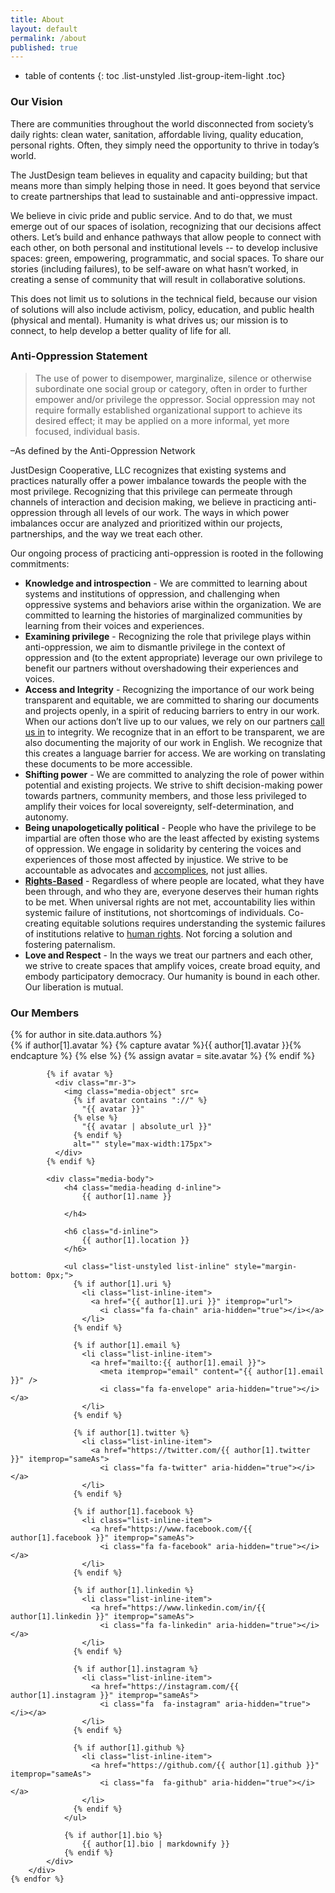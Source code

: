 ```yaml
---
title: About
layout: default
permalink: /about
published: true
---
```


* table of contents
{: toc .list-unstyled .list-group-item-light .toc}

### Our Vision

There are communities throughout the world disconnected from society’s daily rights: clean water, sanitation, affordable living, quality education, personal rights. Often, they simply need the opportunity to thrive in today’s world.

The JustDesign team believes in equality and capacity building; but that means more than simply helping those in need. It goes beyond that service to create partnerships that lead to sustainable and anti-oppressive impact.

We believe in civic pride and public service. And to do that, we must emerge out of our spaces of isolation, recognizing that our decisions affect others. Let’s build and enhance pathways that allow people to connect with each other, on both personal and institutional levels -- to develop inclusive spaces: green, empowering, programmatic, and social spaces. To share our stories (including failures), to be self-aware on what hasn’t worked, in creating a sense of community that will result in collaborative solutions.

This does not limit us to solutions in the technical field, because our vision of solutions will also include activism, policy, education, and public health (physical and mental). Humanity is what drives us; our mission is to connect, to help develop a better quality of life for all. 

### Anti-Oppression Statement

> The use of power to disempower, marginalize, silence or otherwise subordinate one social group or category, often in order to further empower and/or privilege the oppressor. Social oppression may not require formally established organizational support to achieve its desired effect; it may be applied on a more informal, yet more focused, individual basis.

–As defined by the Anti-Oppression Network

JustDesign Cooperative, LLC recognizes that existing systems and practices  naturally offer a power imbalance towards the people with the most privilege. Recognizing that this privilege can permeate through channels of interaction and decision making, we believe in practicing anti-oppression through all levels of our work.  The ways in which power imbalances occur are analyzed and prioritized within our projects, partnerships, and the way we treat each other. 

Our ongoing process of practicing anti-oppression is rooted in the following commitments:

- **Knowledge and introspection** - We are committed to learning about systems and institutions of oppression, and challenging when oppressive systems and behaviors arise within the organization. We are committed to learning the histories of marginalized communities by learning from their voices and experiences. 
- **Examining privilege** - Recognizing the role that privilege plays within anti-oppression, we aim to dismantle privilege in the context of oppression and (to the extent appropriate) leverage our own privilege to benefit our partners without overshadowing their experiences and voices.
- **Access and Integrity** -  Recognizing the importance of our work being transparent and equitable, we are committed to sharing our documents and projects openly, in a spirit of reducing barriers to entry in our work.  When our actions don’t live up to our values, we rely on our partners [call us in](https://everydayfeminism.com/2015/01/guide-to-calling-in/) to integrity.  We recognize that in an effort to be transparent, we are also documenting the majority of our work in English. We recognize that this creates a language barrier for access. We are working on translating these documents to be more accessible. 
- **Shifting power** - We are committed to analyzing the role of power within potential and existing projects. We strive to shift decision-making power towards partners, community members, and those less privileged to amplify their voices for local sovereignty, self-determination, and autonomy. 
- **Being unapologetically political** - People who have the privilege to be impartial are often those who are the least affected by existing systems of oppression. We engage in solidarity by centering the voices and experiences of those most affected by injustice. We strive to be accountable as  advocates and [accomplices](www.indigenousaction.org/accomplices-not-allies-abolishing-the-ally-industrial-complex/), not just allies. 
- [**Rights-Based**](https://www.unfpa.org/human-rights-based-approach) - Regardless of where people are located, what they have been through, and who they are, everyone deserves their human rights to be met. When universal rights are not met, accountability lies within systemic failure of institutions, not shortcomings of individuals. Co-creating equitable solutions requires understanding the systemic failures of institutions relative to [human rights](http://www.un.org/en/universal-declaration-human-rights/). Not forcing a solution and fostering paternalism.  
- **Love and Respect** - In the ways we treat our partners and each other, we strive to create spaces that amplify voices, create broad equity, and embody participatory democracy. Our humanity is bound in each other. Our liberation is mutual.


### Our Members

<div class="">
	{% for author in site.data.authors %}
		<div class="media mb-3">
			{% if author[1].avatar %}
			  {% capture avatar %}{{ author[1].avatar }}{% endcapture %}
			{% else %}
			  {% assign avatar = site.avatar %}
			{% endif %}
			
			{% if avatar %}
			  <div class="mr-3">
				<img class="media-object" src=
				  {% if avatar contains "://" %}
					"{{ avatar }}"
				  {% else %}
					"{{ avatar | absolute_url }}"
				  {% endif %}
				  alt="" style="max-width:175px">
			  </div>
			{% endif %}
			
			<div class="media-body">
				<h4 class="media-heading d-inline">      
					{{ author[1].name }}

				</h4>
				
				<h6 class="d-inline">
					{{ author[1].location }}
				</h6>
				
				<ul class="list-unstyled list-inline" style="margin-bottom: 0px;">
				  {% if author[1].uri %}
					<li class="list-inline-item">
					  <a href="{{ author[1].uri }}" itemprop="url">
						<i class="fa fa-chain" aria-hidden="true"></i></a>
					</li>
				  {% endif %}

				  {% if author[1].email %}
					<li class="list-inline-item">
					  <a href="mailto:{{ author[1].email }}">
						<meta itemprop="email" content="{{ author[1].email }}" />
						<i class="fa fa-envelope" aria-hidden="true"></i></a>
					</li>
				  {% endif %}

				  {% if author[1].twitter %}
					<li class="list-inline-item">
					  <a href="https://twitter.com/{{ author[1].twitter }}" itemprop="sameAs">
						<i class="fa fa-twitter" aria-hidden="true"></i></a>
					</li>
				  {% endif %}

				  {% if author[1].facebook %}
					<li class="list-inline-item">
					  <a href="https://www.facebook.com/{{ author[1].facebook }}" itemprop="sameAs">
						<i class="fa fa-facebook" aria-hidden="true"></i></a>
					</li>
				  {% endif %}

				  {% if author[1].linkedin %}
					<li class="list-inline-item">
					  <a href="https://www.linkedin.com/in/{{ author[1].linkedin }}" itemprop="sameAs">
						<i class="fa fa-linkedin" aria-hidden="true"></i></a>
					</li>
				  {% endif %}

				  {% if author[1].instagram %}
					<li class="list-inline-item">
					  <a href="https://instagram.com/{{ author[1].instagram }}" itemprop="sameAs">
						<i class="fa  fa-instagram" aria-hidden="true"></i></a>
					</li>
				  {% endif %}

				  {% if author[1].github %}
					<li class="list-inline-item">
					  <a href="https://github.com/{{ author[1].github }}" itemprop="sameAs">
						<i class="fa  fa-github" aria-hidden="true"></i></a>
					</li>
				  {% endif %}
				</ul>
			
				{% if author[1].bio %}
					{{ author[1].bio | markdownify }}
				{% endif %}
			</div>
		</div>
	{% endfor %}
</div>
